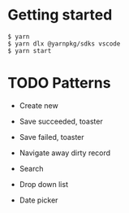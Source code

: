 # Getting started

```
$ yarn
$ yarn dlx @yarnpkg/sdks vscode
$ yarn start
```

# TODO Patterns

- Create new

- Save succeeded, toaster

- Save failed, toaster

- Navigate away dirty record

- Search

- Drop down list

- Date picker
